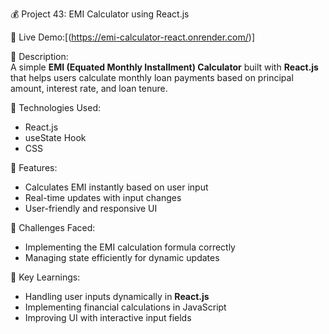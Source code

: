 💰 Project 43: EMI Calculator using React.js

🔗 Live Demo:[(https://emi-calculator-react.onrender.com/)]

📄 Description:  
A simple **EMI (Equated Monthly Installment) Calculator** built with **React.js** that helps users calculate monthly loan payments based on principal amount, interest rate, and loan tenure.

🔧 Technologies Used:

- React.js
- useState Hook
- CSS

🌟 Features:

- Calculates EMI instantly based on user input
- Real-time updates with input changes
- User-friendly and responsive UI

🚀 Challenges Faced:

- Implementing the EMI calculation formula correctly
- Managing state efficiently for dynamic updates

🎯 Key Learnings:

- Handling user inputs dynamically in **React.js**
- Implementing financial calculations in JavaScript
- Improving UI with interactive input fields
